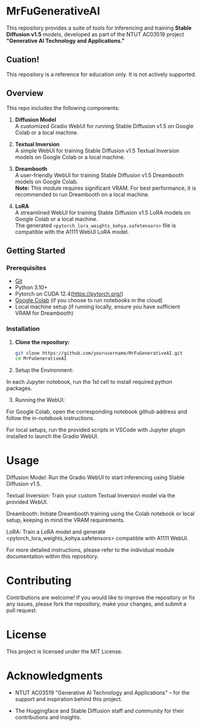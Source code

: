 # MrFuGenerativeAI

This repository provides a suite of tools for inferencing and training **Stable Diffusion v1.5** models, developed as part of the NTUT AC03519 project **"Generative AI Technology and Applications."**

## Cuation!
This repository is a reference for education only. It is not actively supported.

## Overview

This repo includes the following components:

1. **Diffusion Model**  
   A customized Gradio WebUI for running Stable Diffusion v1.5 on Google Colab or a local machine.

2. **Textual Inversion**  
   A simple WebUI for training Stable Diffusion v1.5 Textual Inversion models on Google Colab or a local machine.

3. **Dreambooth**  
   A user-friendly WebUI for training Stable Diffusion v1.5 Dreambooth models on Google Colab.  
   **Note:** This module requires significant VRAM. For best performance, it is recommended to run Dreambooth on a local machine.

4. **LoRA**  
   A streamlined WebUI for training Stable Diffusion v1.5 LoRA models on Google Colab or a local machine.  
   The generated `<pytorch_lora_weights_kohya.safetensors>` file is compatible with the A1111 WebUI LoRA model.

## Getting Started

### Prerequisites

- [Git](https://git-scm.com/)
- Python 3.10+
- Pytorch on CUDA 12.4(https://pytorch.org/)
- [Google Colab](https://colab.research.google.com/) (if you choose to run notebooks in the cloud)
- Local machine setup (if running locally, ensure you have sufficient VRAM for Dreambooth)


### Installation

1. **Clone the repository:**

   ```bash
   git clone https://github.com/yourusername/MrFuGenerativeAI.git
   cd MrFuGenerativeAI

2. Setup the Environment:

In each Jupyter notebook, run the 1st cell to install required python packages.

3. Running the WebUI:

For Google Colab, open the corresponding notebook github address and follow the in-notebook instructions.

For local setups, run the provided scripts in VSCode with Jupyter plugin installed to launch the Gradio WebUI.

# Usage
Diffusion Model: Run the Gradio WebUI to start inferencing using Stable Diffusion v1.5.

Textual Inversion: Train your custom Textual Inversion model via the provided WebUI.

Dreambooth: Initiate Dreambooth training using the Colab notebook or local setup, keeping in mind the VRAM requirements.

LoRA: Train a LoRA model and generate <pytorch_lora_weights_kohya.safetensors> compatible with A1111 WebUI.

For more detailed instructions, please refer to the individual module documentation within this repository.

# Contributing
Contributions are welcome! If you would like to improve the repository or fix any issues, please fork the repository, make your changes, and submit a pull request.

# License
This project is licensed under the MIT License. 

# Acknowledgments
- NTUT AC03519 "Generative AI Technology and Applications" – for the support and inspiration behind this project.

- The Huggingface and Stable Diffusion staff and community for their contributions and insights.